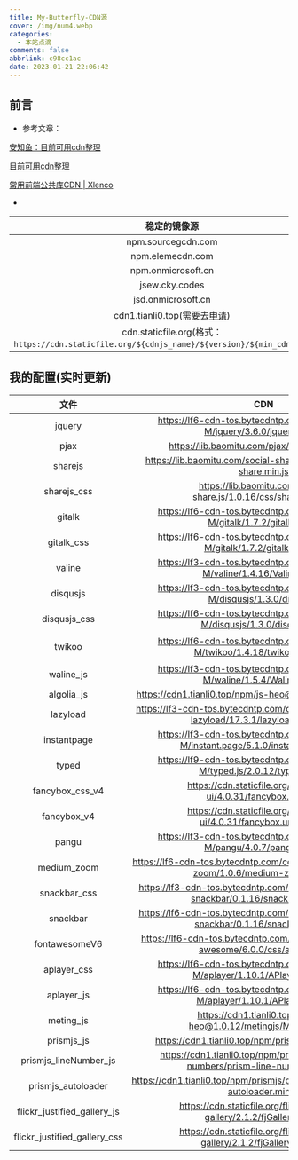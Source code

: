 ```yaml
---
title: My-Butterfly-CDN源
cover: /img/num4.webp
categories:
  - 本站点滴
comments: false
abbrlink: c98cc1ac
date: 2023-01-21 22:06:42
---
```


## 前言

- 参考文章：

[安知鱼：目前可用cdn整理](https://anzhiy.cn/posts/fe76.html)

[目前可用cdn整理](https://anzhiy.cn/posts/fe76.html)

[常用前端公共库CDN | Xlenco](https://blog.xlenco.top/posts/8606.html)



- 

|                         稳定的镜像源                         |
| :----------------------------------------------------------: |
|                      npm.sourcegcdn.com                      |
|                       npm.elemecdn.com                       |
|                      npm.onmicrosoft.cn                      |
|                        jsew.cky.codes                        |
|                      jsd.onmicrosoft.cn                      |
| cdn1.tianli0.top(需要去[申请](https://tianli-blog.club/jsd/#%E5%85%8D%E8%B4%B9JSD%E9%95%9C%E5%83%8F%E4%BD%BF%E7%94%A8%E6%89%8B%E5%86%8C)) |
| cdn.staticfile.org(格式： `https://cdn.staticfile.org/${cdnjs_name}/${version}/${min_cdnjs_file}`) |



## 我的配置(实时更新)

|             文件             |                             CDN                              |    更新时间     |
| :--------------------------: | :----------------------------------------------------------: | :-------------: |
|            jquery            | https://lf6-cdn-tos.bytecdntp.com/cdn/expire-1-M/jquery/3.6.0/jquery.min.js |     23.1.21     |
|             pjax             |        https://lib.baomitu.com/pjax/0.2.8/pjax.min.js        |     23.1.21     |
|           sharejs            | https://lib.baomitu.com/social-share.js/1.0.16/js/social-share.min.js |     23.1.21     |
|         sharejs_css          | https://lib.baomitu.com/social-share.js/1.0.16/css/share.min.css |     23.1.21     |
|            gitalk            | https://lf6-cdn-tos.bytecdntp.com/cdn/expire-1-M/gitalk/1.7.2/gitalk.min.js |     23.1.21     |
|          gitalk_css          | https://lf6-cdn-tos.bytecdntp.com/cdn/expire-1-M/gitalk/1.7.2/gitalk.min.css |     23.1.21     |
|            valine            | https://lf3-cdn-tos.bytecdntp.com/cdn/expire-1-M/valine/1.4.16/Valine.min.js |     23.1.21     |
|           disqusjs           | https://lf3-cdn-tos.bytecdntp.com/cdn/expire-1-M/disqusjs/1.3.0/disqus.js |     23.1.21     |
|         disqusjs_css         | https://lf6-cdn-tos.bytecdntp.com/cdn/expire-1-M/disqusjs/1.3.0/disqusjs.css |     23.1.21     |
|            twikoo            | https://lf6-cdn-tos.bytecdntp.com/cdn/expire-1-M/twikoo/1.4.18/twikoo.all.min.js | 23.1.21(官方版) |
|          waline_js           | https://lf3-cdn-tos.bytecdntp.com/cdn/expire-1-M/waline/1.5.4/Waline.min.js |     23.1.21     |
|          algolia_js          | https://cdn1.tianli0.top/npm/js-heo@1.0.11/algolia/algolia.js |     23.1.21     |
|           lazyload           | https://lf3-cdn-tos.bytecdntp.com/cdn/expire-1-M/vanilla-lazyload/17.3.1/lazyload.iife.min.js |     23.1.21     |
|         instantpage          | https://lf3-cdn-tos.bytecdntp.com/cdn/expire-1-M/instant.page/5.1.0/instantpage.min.js |     23.1.21     |
|            typed             | https://lf9-cdn-tos.bytecdntp.com/cdn/expire-1-M/typed.js/2.0.12/typed.min.js |     23.1.21     |
|       fancybox_css_v4        | https://cdn.staticfile.org/fancyapps-ui/4.0.31/fancybox.min.css |     23.1.21     |
|         fancybox_v4          | https://cdn.staticfile.org/fancyapps-ui/4.0.31/fancybox.umd.min.js |     23.1.21     |
|            pangu             | https://lf3-cdn-tos.bytecdntp.com/cdn/expire-1-M/pangu/4.0.7/pangu.min.js |     23.1.21     |
|         medium_zoom          | https://lf6-cdn-tos.bytecdntp.com/cdn/expire-1-M/medium-zoom/1.0.6/medium-zoom.min.js |     23.1.21     |
|         snackbar_css         | https://lf3-cdn-tos.bytecdntp.com/cdn/expire-1-M/node-snackbar/0.1.16/snackbar.min.css |     23.1.21     |
|           snackbar           | https://lf6-cdn-tos.bytecdntp.com/cdn/expire-1-M/node-snackbar/0.1.16/snackbar.min.js |     23.1.21     |
|        fontawesomeV6         | https://lf6-cdn-tos.bytecdntp.com/cdn/expire-1-M/font-awesome/6.0.0/css/all.min.css |     23.1.21     |
|         aplayer_css          | https://lf6-cdn-tos.bytecdntp.com/cdn/expire-1-M/aplayer/1.10.1/APlayer.min.css |     23.1.21     |
|          aplayer_js          | https://lf6-cdn-tos.bytecdntp.com/cdn/expire-1-M/aplayer/1.10.1/APlayer.min.js |     23.1.21     |
|          meting_js           | https://cdn1.tianli0.top/npm/js-heo@1.0.12/metingjs/Meting.min.js |     23.1.21     |
|          prismjs_js          |     https://cdn1.tianli0.top/npm/prismjs@1.1.0/prism.js      |     23.1.21     |
|    prismjs_lineNumber_js     | https://cdn1.tianli0.top/npm/prismjs/plugins/line-numbers/prism-line-numbers.min.js |     23.1.21     |
|      prismjs_autoloader      | https://cdn1.tianli0.top/npm/prismjs/plugins/autoloader/prism-autoloader.min.js |     23.1.21     |
| flickr_justified_gallery_js  | https://cdn.staticfile.org/flickr-justified-gallery/2.1.2/fjGallery.min.js |     23.1.21     |
| flickr_justified_gallery_css | https://cdn.staticfile.org/flickr-justified-gallery/2.1.2/fjGallery.min.css |     23.1.21     |

